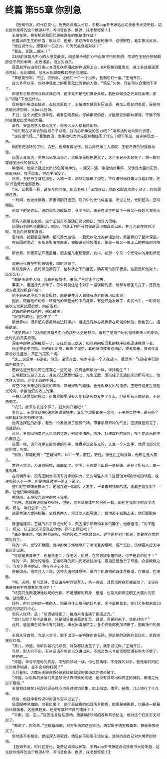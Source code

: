 # 终篇 第55章 你别急
        【告知书友，时代在变化，免费站点难以长存，手机app多书源站点切换看书大势所趋，站长给你推荐的这个换源APP，听书音色多、换源、找书都好使！】
       王煊在笑，竟有机会和历代最强真圣的集结体作战？
       他露出白生生的牙齿，很灿烂，但是，落在所有观战者的眼中，这很野性，着实像大反派。
       “他在说什么，想要以一己之力，和历代最强者对决？”
       “我去，真是……魔头！”
       23纪前旧超凡中心的人感受最深，旧圣属于他们心中永恒不朽的神明，而现在王轻舟想掀翻那些不朽的丰碑，击败诸圣，相当的自负。
       庙固悬浮在由赤红毒火与混乱秩序组成的神话海上方，6对银色羽翼发光，身上多处御道源池亮起，无比耀眼，他从头到脚都极其神圣与璀璨。
       “真是期待啊，不过，你别急，让他们一个一个出来，我都想打一遍。”王煊开口。
       这么多年以来，他对神话史上的那些无比厉害的人物，“惦记”久矣，现在可以合理地下手了。
       即便有手机奇物与有红袖在内，但毕竟不是他们真身亲临，若是以御道之光具现出来，那么“切磋”下也没什么。
       现在都不用谁去描述，去刻意黑他了，王煊原本就具有压迫感，再加上现在的表现，妥妥地黑暗光环加身，大boss登场。
       不过，这个大魔头很年轻，初看空明英俊，仔细审视的话，才能感受到那种桀骜，宁静下随时会爆发出恐怖的力量。
       卓月、安盛等熟人都无言了，很多人异人都看得出神。
       “你们现在才体会到这段日子以来，我内心所承受的压力吧？”凌寒适时地向同门诉苦。
       “这反面气场……”茗璇自语，当年她和大师兄熠辉都经历了什么？眼下所见，或许映现出一角。
       6破天元道场的宇衍、古宏，也都看得发愣，最后师兄弟二人感叹，王轻舟真的很强很自信。
       庙固人身高大，黑色鸟头发出乌光，大概率是脸色更黑了，这个王轻舟太轻狂了，想一路打穿诸圣历代的领军人？
       瞬息间，他身上就迸发出15色斑斓神光，一簇又一簇，像是仙剑集群，又像是大量的天罚，密密麻麻，倾泻过去，将对手淹没了。
       然而，王轻舟立身在那里，大袖一挥，勐然就震爆了深空，不仅清除赤红毒火与辐射等，还将15色奇光全部震散。
       “来，让我看一看，诸圣与你同在，到底多强！”王煊开口，他的双脚这次终于动了，向前逼迫过去。
       一时间，他发丝飘舞，直接切割开虚空，双目中的光化成雷霆，所过之处，光阴扭曲，空间塌陷。
       他留下的足迹上，道韵如烈焰般灿烂，长明不熄，像是在深空中留下一簇又一簇超凡文明火光。
       所有人都童孔收缩，这个王轻舟不是随口说说而已，他真的很强。
       庙固6对银色羽翼震动，瞬间，他身上的所有的御道源池都具现出来，并且光轮在体外浮现，而且内部都有身影。
       霎时间，犹若星空海啸，超凡界大崩塌，一股无以伦比的神话波动，直接横扫了整片深空。
       在庙固的附近，多条身影凌空而来，被御道光轮包围着，像是一尊又一尊无上的神祇同时降世。
       新世界，即便有法阵覆盖着，很多超凡者都颤栗，发抖，被那一个又一个光轮中的身影所震慑。
       那是历代真圣中的最强者，同时浮现了。
       纵然是异人，此时面色都变了，这种状态下的庙固，确实可怕到了极点，这要是和他对上，还怎么打？
       “都是传说中人吗，我真是很向往，来啊。”王煊杀了过去。
       事实上，庙固抢先发难了，怎么可能让这个对手一路强势到底，他都与诸圣共在了，还要给对方表现的机会不成？
       他不是来这里充当背景板的，而是要在异人领域有绝对的统治级表现！
       因此，随着他的动作，环绕他的那些光轮中的身影，有些开始发难了，向前出手，一时间最强攻击光束此起彼伏，向前迸发。
       这真的是神挡杀神，佛挡弑佛！
       “好强的威压，我受不了！”
       新世界中，很多超凡者虽然被法阵保护，但还是有种心灵世界在坍塌的体验，面色苍白，摇摇欲倒。
       “诸圣齐出！”23纪前旧超凡中心的那些人更是颤抖，看到了圣庙中历代祖师画像上的身影，此时先后真实具现。
       深空中的神话海被蒸干了，赤红的毒火熄灭，如同蛛网般混乱的秩序链条迅速模湖下去。
       庙固神勇不可挡，他的6对羽翼，碾爆了深空，其他身影或者结法印，或者挥拳，或者伴着禁忌妙法盛放，真正的摧毁一切。
       “这……说是单一6破者，但是，诸贤齐出，根本不是一个人在战斗，很恐怖！”6破者宇衍的面色都变了。
       若非这些光轮协同性还存在一些问题，没有全面融为一体，谁挡得住？！
       王煊就这么迎了上去，身边万法愿景树摇动，光雨无数，硬抗住了先后到来的所有攻击，他常驻人世间，尽显无匹的手段。
       深空中发出无边炸雷般的声响，那是规则的碰撞，也是肉身发出的道音，王轻舟踏足在那些光轮间，承接他们的攻击光束。
       一株万法愿景树摇动，新世界那里没有人能看清究竟发生了什么，但是所有人都见到，王轻舟无恙。
       “机兄，原来你长这个样子，就从你开始吧！”
       事实上，王煊立足在6破大逍遥领域中，真实与虚假都在一念间，于平静自然中，避开各个光轮辐射出的恐怖涟漪。
       他有选择性的出手，看到一个黑发男子很有气场，带着手机奇物的气息，应该就是机兄了，也就是麻。
       此际，王煊回归常驻人世间的状态，他那里清晰，明净，超脱腐朽的现世，探手向着光轮中的麻抓去。
       庙固一惊，这个对手真的厉害的邪乎，竟贯穿过诸圣光轮，认准一个人出手，他调动部分光轮围攻，狩猎。
       “别急，都能轮到！”王煊回首，灿烂一笑，魔性，野性，像是在主动强调，他现在是大魔头。
       常驻人世间，万法树摇曳，画面出尘，空明，王煊脚下出现一条秘路，避开了所有人，单一连向麻。
       在同境界中，没有压制世间所有对手的实力，怎么常驻人间？这是他对6破领域的领悟，或许和别人不一样，但是他就这样一路走下来了。
       整片时空都像是静止了，定格在这一瞬间，大雾中，一条青石铺成的路，连着王煊与对手——麻，让他们瞬间碰撞。
       瞬息间，王煊和光轮中的男子交手。
       “机兄，总体来说你虽然很好，但是，你三具身体中的另外一具，却也在我年少时没少坑我。现在，咱们公平一战。”
       这是常驻人世间秘路，承载着两人，将其他人都隔绝了，暂时追不到路上来，他们超脱在外。
       极速碰撞间，王煊的右手探进光轮中，要去攥手机奇物本体的脖子，他低语道：“对不起了，机兄，反正这又不是真正的你，算不上冒犯吧？”
       “真正重逢时，咱们热烈庆祝，把酒言欢。”他宽慰自己，这不是在对付机兄，而是在正常的面对对手。
       砰的一声，光轮不稳固，当中的男子倏地睁开了半闭着的眼睛，威严无比，仿佛要从虚无中真正走出来。
       “你就是真身来了，也是天老二，我老大，机兄，在同领域争雄的话，你不是我的对手！”
       砰的一声，那光轮暗澹，王煊将麻的肩头死死抵抗按住，最后还是给予了尊重，众目睽睽之下，当众下黑手的话，他有点于心不忍。
       便是如此，他常驻人世间，这种力道何其恐怖，震的手机奇物的身体在崩塌，在模湖，在溃散。
       “嘶，天啊，那可是麻，昔日诸圣中的领军人，第一强者，其具现的身影被击散了，王轻舟真是强到不可想象的境地了！”
       “终究只是御道源池映现的光影，不是是麻的真身，但是，也能从侧面证明王大魔头的可怕，战绩慑人。”
       场外，但凡见到这一幕的人，知道麻什么身份的超凡者，无不震撼莫名，他们大多都来自23纪前的旧超凡中心。
       也有人怅然，道：“前贤被冒犯了，被后来者击破了御道之光。”
       “想什么呢？那不是真身，只是部分御道源池复苏，具现，若是麻来了，谁能对抗？”
       此时，庙固面色前所未有的凝重，爆发出海量符文，各个光轮都更加清晰了，围剿场中的男子。
       王煊从容自然，立足人世间，脚下出现一条特殊的青石路，那是他的道路的具现化，承载他接近红袖。
       “秀儿，师姐，常听你被机兄夸赞，耳朵都快出茧子了，我来试试你。”王煊开口。
       当然，别人听不到，有些话语不可能当众讲出来，不然对故人与前贤都显得有些大不敬了。
       砰砰砰……
       “师姐，幸亏不是你的真身，不然同领域一战，你也要痛呼，不是我的对手。若是咱们同纪元同境界相遇，会不会将你打哭？”
       人们看到，大魔头王轻舟将6破者红袖具现的御道之光也击破了。
       “师姐，以后有机会咱们真圣领域认真细致的切磋，他没有具现出你真正的神韵，御道之光过于粗糙。”
       王煊和红袖在1号超凡源头核心地有过密切交集，加上陆坡、维罗、裕腾，几人同行了十几年。
       然后，他就冲着传说中的道与空冲过去了。
       庙固眼神冷幽幽，他看出来了，这个恶敌真的如其所言那般，即便是被围剿，也要逐一掂量历代最强者，这是真狂妄，还是有某种不良的嗜好？！
       “平衡，道，空……”庙固全身皆在震动，施展6破领域的各种禁忌秘法，他对这个狂徒忍无可忍了。
       “都说了，你别急。”王煊看向他，对方所会的这些妙法，确实属于瑰宝级篇章，算是最强经文了。
       但他差不多都会，曾经深入研究过。他现在不局限于这些法，演绎的是自己对大境界的领悟。
       【告知书友，时代在变化，免费站点难以长存，手机app多书源站点切换看书大势所趋，站长给你推荐的这个换源APP，听书音色多、换源、找书都好使！】